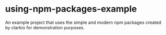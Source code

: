 # using-npm-packages-example
An example project that uses the simple and modern npm packages created by clarkio for demonstration purposes.
